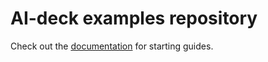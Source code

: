 # AI-deck examples repository

Check out the [documentation](https://www.bitcraze.io/documentation/repository/aideck-gap8-examples/master/)
for starting guides. 
